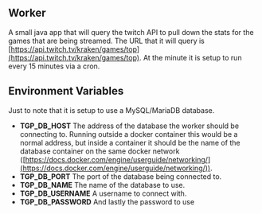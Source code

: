 ## Worker
A small java app that will query the twitch API to pull down the stats for the games that are being streamed. The URL
that it will query is [https://api.twitch.tv/kraken/games/top](https://api.twitch.tv/kraken/games/top). At the minute it
is setup to run every 15 minutes via a cron.

## Environment Variables
Just to note that it is setup to use a MySQL/MariaDB database.

- **TGP_DB_HOST**
   The address of the database the worker should be connecting to. Running outside a docker container this would be a 
   normal address, but inside a container it should be the name of the database container on the same docker network 
   ([https://docs.docker.com/engine/userguide/networking/](https://docs.docker.com/engine/userguide/networking/)).
- **TGP_DB_PORT**
   The port of the database being connected to.
- **TGP_DB_NAME**
   The name of the database to use.
- **TGP_DB_USERNAME**
   A username to connect with.
- **TGP_DB_PASSWORD**
   And lastly the password to use